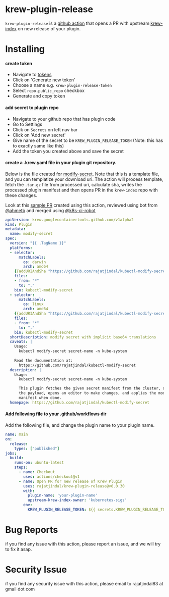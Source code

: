 # krew-plugin-release

`krew-plugin-release` is a [github action](https://github.com/features/actions) that opens a PR with upstream [krew-index](https://github.com/kubernetes-sigs/krew-index) on new release of your plugin.

# Installing
#### create token
- Navigate to [tokens](https://github.com/settings/tokens)
- Click on 'Generate new token'
- Choose a name e.g. `krew-plugin-release-token`
- Select `repo.public_repo` checkbox
- Generate and copy token
#### add secret to plugin repo
- Navigate to your github repo that has plugin code
- Go to Settings
- Click on `Secrets` on left nav bar
- Click on 'Add new secret'
- Give name of the secret to be `KREW_PLUGIN_RELEASE_TOKEN` (Note: this has to exactly same like this)
- Add the token you created above and save the secret

#### create a .krew.yaml file in your plugin git repository. 
Below is the file created for [modify-secret](https://github.com/rajatjindal/kubectl-modify-secret). Note that this is a template file, and you can templatize your download uri. The action will process template, fetch the `.tar.gz` file from processed uri, calculate sha, writes the processed plugin manifest and then opens PR in the `krew-index` repo with these changes.

Look at this [sample PR](https://github.com/kubernetes-sigs/krew-index/pull/266) created using this action, reviewed using bot from [@ahmetb](https://github.com/ahmetb) and merged using [@k8s-ci-robot](https://github.com/k8s-ci-robot)

```yaml
apiVersion: krew.googlecontainertools.github.com/v1alpha2
kind: Plugin
metadata:
  name: modify-secret
spec:
  version: "{{ .TagName }}"
  platforms:
  - selector:
      matchLabels:
        os: darwin
        arch: amd64
    {{addURIAndSha "https://github.com/rajatjindal/kubectl-modify-secret/releases/download/{{ .TagName }}/darwin-amd64-{{ .TagName }}.tar.gz" .TagName }}
    files:
    - from: "*"
      to: "."
    bin: kubectl-modify-secret
  - selector:
      matchLabels:
        os: linux
        arch: amd64
    {{addURIAndSha "https://github.com/rajatjindal/kubectl-modify-secret/releases/download/{{ .TagName }}/linux-amd64-{{ .TagName }}.tar.gz" .TagName }}
    files:
    - from: "*"
      to: "."
    bin: kubectl-modify-secret
  shortDescription: modify secret with implicit base64 translations
  caveats: |
    Usage:
      kubectl modify-secret secret-name -n kube-system
    
    Read the documentation at:
      https://github.com/rajatjindal/kubectl-modify-secret
  description: |
    Usage:
      kubectl modify-secret secret-name -n kube-system

      This plugin fetches the given secret manifest from the cluster, decodes 
      the payload, opens an editor to make changes, and applies the modified 
      manifest when done.
  homepage: https://github.com/rajatjindal/kubectl-modify-secret
```

#### Add following file to your .github/workflows dir

Add the following file, and change the plugin name to your plugin name.

```yaml
name: main
on: 
  release: 
    types: ["published"]
jobs:
  build:
    runs-on: ubuntu-latest
    steps:
      - name: Checkout
        uses: actions/checkout@v1 
      - name: Open PR for new release of Krew Plugin
        uses: rajatjindal/krew-plugin-release@v0.0.30
        with:
          plugin-name: 'your-plugin-name'
          upstream-krew-index-owner: 'kubernetes-sigs'
        env:
          KREW_PLUGIN_RELEASE_TOKEN: ${{ secrets.KREW_PLUGIN_RELEASE_TOKEN }}
```

# Bug Reports

if you find any issue with this action, please report an issue, and we will try to fix it asap.

# Security Issue
if you find any security issue with this action, please email to rajatjindal83 at gmail dot com

